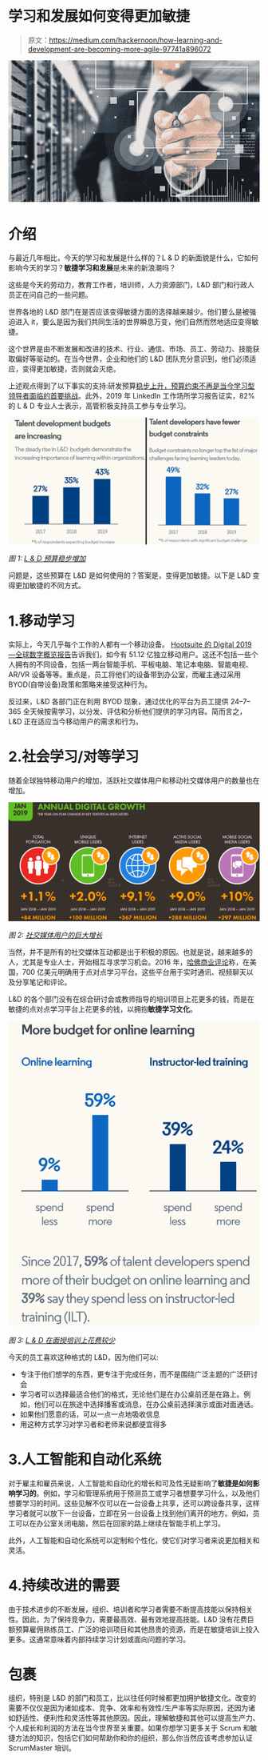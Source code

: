 # 学习和发展如何变得更加敏捷

> 原文：<https://medium.com/hackernoon/how-learning-and-development-are-becoming-more-agile-97741a896072>

![](img/f40d8815ec85c34d4555d84096b886ce.png)

# 介绍

与最近几年相比，今天的学习和发展是什么样的？L & D 的新面貌是什么，它如何影响今天的学习？**敏捷学习和发展**是未来的新浪潮吗？

这些是今天的劳动力，教育工作者，培训师，人力资源部门，L&D 部门和行政人员正在问自己的一些问题。

世界各地的 L&D 部门在是否应该变得敏捷方面的选择越来越少。他们要么是被强迫进入 it，要么是因为我们共同生活的世界瞬息万变，他们自然而然地适应变得敏捷。

这个世界是由不断发展和改进的技术、行业、通信、市场、员工、劳动力、技能获取偏好等驱动的。在当今世界，企业和他们的 L&D 团队充分意识到，他们必须适应，变得更加敏捷，否则就会灭绝。

上述观点得到了以下事实的支持:研发预算[稳步上升，预算约束不再是当今学习型领导者面临的首要挑战](https://learning.linkedin.com/resources/workplace-learning-report)。此外，2019 年 LinkedIn 工作场所学习报告证实，82%的 L & D 专业人士表示，高管积极支持员工参与专业学习。

![](img/22f3dffd330a64d5c1ce14ec73641879.png)

*图 1:* [*L & D 预算稳步增加*](https://learning.linkedin.com/resources/workplace-learning-report)

问题是，这些预算在 L&D 是如何使用的？答案是，变得更加敏捷。以下是 L&D 变得更加敏捷的不同方式。

# 1.移动学习

实际上，今天几乎每个工作的人都有一个移动设备。 [Hootsuite 的 Digital 2019 —全球数字概览报告](https://wearesocial.com/global-digital-report-2019)告诉我们，如今有 51.12 亿独立移动用户。这还不包括一些个人拥有的不同设备，包括一两台智能手机、平板电脑、笔记本电脑、智能电视、AR/VR 设备等等。重点是，员工将他们的设备带到办公室，而雇主通过采用 BYOD(自带设备)政策和策略来接受这种行为。

反过来，L&D 各部门正在利用 BYOD 现象，通过优化的平台为员工提供 24–7–365 全天候按需学习，以分发、评估和分析他们提供的学习内容。简而言之，L&D 正在适应当今移动用户的需求和行为。

# 2.社会学习/对等学习

随着全球独特移动用户的增加，活跃社交媒体用户和移动社交媒体用户的数量也在增加。

![](img/a34886bff645b3c4950a89c480d6ce2f.png)

*图 2:* [*社交媒体用户的巨大增长*](https://wearesocial.com/global-digital-report-2019)

当然，并不是所有的社交媒体互动都是出于积极的原因。也就是说，越来越多的人，尤其是专业人士，开始相互寻求学习机会。2016 年，[哈佛商业评论](https://hbr.org/2016/10/how-learning-and-development-are-becoming-more-agile)称，在美国，700 亿美元明确用于点对点学习平台。这些平台用于实时通讯、视频聊天以及分享笔记和评论。

L&D 的各个部门没有在综合研讨会或教师指导的培训项目上花更多的钱，而是在敏捷的点对点学习平台上花更多的钱，以拥抱**敏捷学习文化**。

![](img/d773503ad4a9c023800a511d1981f15a.png)

*图 3:* [*L & D 在面授培训上花费较少*](https://learning.linkedin.com/resources/workplace-learning-report)

今天的员工喜欢这种格式的 L&D，因为他们可以:

*   专注于他们想学的东西，更专注于完成任务，而不是围绕广泛主题的广泛研讨会
*   学习者可以选择最适合他们的格式，无论他们是在办公桌前还是在路上。例如，他们可以在旅途中选择播客或消息，在办公桌前选择演示或面对面通话。
*   如果他们愿意的话，可以一点一点地吸收信息
*   用这种方式学习对学习者和老师来说都便宜得多

# 3.人工智能和自动化系统

对于雇主和雇员来说，人工智能和自动化的增长和可及性无疑影响了**敏捷是如何影响学习的**。例如，学习和管理系统用于预测员工或学习者想要学习什么，以及他们想要学习的时间。这些见解不仅可以在一台设备上共享，还可以跨设备共享，这样学习者就可以放下一台设备，立即在另一台设备上找到他们离开的地方。例如，员工可以在办公室关闭电脑，然后在回家的路上继续在智能手机上学习。

此外，人工智能和自动化系统可以定制和个性化，使它们对学习者来说更加相关和灵活。

# 4.持续改进的需要

由于技术进步的不断发展，组织、培训者和学习者需要不断提高技能以保持相关性。因此，为了保持竞争力，需要最高效、最有效地提高技能。L&D 没有花费巨额预算雇佣熟练员工、广泛的培训项目和其他昂贵的资源，而是在敏捷培训上投入更多。这通常意味着内部持续学习计划或面向问题的学习。

# 包裹

组织，特别是 L&D 的部门和员工，比以往任何时候都更加拥护敏捷文化。改变的需要不仅仅是因为诸如成本、竞争、效率和有效性/生产率等实际原因，还因为诸如舒适性、便利性和灵活性等其他原因。因此，理解敏捷和其他可以提高生产力、个人成长和利润的方法在当今世界至关重要。如果你想学习更多关于 Scrum 和敏捷方法的知识，包括它们如何帮助你和你的组织，那么你当然应该考虑参加认证 ScrumMaster 培训。